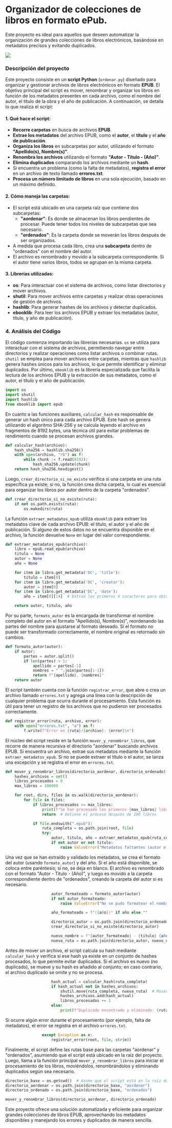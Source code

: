 # Organizador de colecciones de libros en formato ePub.
Este proyecto es ideal para aquellos que deseen automatizar la organización de grandes colecciones de libros electrónicos, basándose en metadatos precisos y evitando duplicados.

<span><img src="https://img.shields.io/badge/Python-FFD43B?style=for-the-badge&logo=python&logoColor=blue"/></span>

### Descripción del proyecto

Este proyecto consiste en un **script Python** (`ordenar.py`) diseñado para organizar y gestionar archivos de libros electrónicos en formato **EPUB**. El objetivo principal del script es mover, renombrar y organizar los libros en función de los metadatos presentes en cada archivo, como el nombre del autor, el título de la obra y el año de publicación. A continuación, se detalla lo que realiza el script:

#### 1. **Qué hace el script:**
   - **Recorre carpetas** en busca de archivos **EPUB**.
   - **Extrae los metadatos** del archivo EPUB, como el **autor**, el **título** y el **año de publicación**.
   - **Organiza los libros** en subcarpetas por autor, utilizando el formato **"Apellido(s), Nombre(s)"**.
   - **Renombra los archivos** utilizando el formato **"Autor - Título - (Año)"**.
   - **Elimina duplicados** comparando los archivos mediante un **hash**.
   - Si encuentra un problema (como la falta de metadatos), **registra el error** en un archivo de texto llamado **errores.txt**.
   - **Procesa un número limitado de libros** en una sola ejecución, basado en un máximo definido.

#### 2. **Cómo maneja las carpetas:**
   - El script está ubicado en una carpeta raíz que contiene dos subcarpetas:
     - **"aordenar"**: Es donde se almacenan los libros pendientes de procesar. Puede tener todos los niveles de subcarpetas que sea necesario.
     - **"ordenados"**: Es la carpeta donde se moverán los libros después de ser organizados.
   - A medida que procesa cada libro, crea una **subcarpeta** dentro de "ordenados" con el nombre del autor.
   - El archivo es renombrado y movido a la subcarpeta correspondiente. Si el autor tiene varios libros, todos se agrupan en la misma carpeta.

#### 3. **Librerías utilizadas:**
   - **os**: Para interactuar con el sistema de archivos, como listar directorios y mover archivos.
   - **shutil**: Para mover archivos entre carpetas y realizar otras operaciones de gestión de archivos.
   - **hashlib**: Para generar hashes de los archivos y detectar duplicados.
   - **ebooklib**: Para leer los archivos EPUB y extraer los metadatos (autor, título, y año de publicación).


### 4. **Análisis del Código**

El código comienza importando las librerías necesarias. `os` se utiliza para interactuar con el sistema de archivos, permitiendo navegar entre directorios y realizar operaciones como listar archivos o combinar rutas. `shutil` se emplea para mover archivos entre carpetas, mientras que `hashlib` genera hashes únicos para los archivos, lo que permite identificar y eliminar duplicados. Por último, `ebooklib` es la librería especializada que facilita la lectura de los archivos EPUB y la extracción de sus metadatos, como el autor, el título y el año de publicación.

```python
import os
import shutil
import hashlib
from ebooklib import epub
```

En cuanto a las funciones auxiliares, `calcular_hash` es responsable de generar un hash único para cada archivo EPUB. Este hash se genera utilizando el algoritmo SHA-256 y se calcula leyendo el archivo en fragmentos de 8192 bytes, una técnica útil para evitar problemas de rendimiento cuando se procesan archivos grandes.

```python
def calcular_hash(archivo):
    hash_sha256 = hashlib.sha256()
    with open(archivo, "rb") as f:
        while chunk := f.read(8192):
            hash_sha256.update(chunk)
    return hash_sha256.hexdigest()
```

Luego, `crear_directorio_si_no_existe` verifica si una carpeta en una ruta específica ya existe; si no, la función crea dicha carpeta, lo cual es esencial para organizar los libros por autor dentro de la carpeta "ordenados".

```python
def crear_directorio_si_no_existe(ruta):
    if not os.path.exists(ruta):
        os.makedirs(ruta)
```

La función `extraer_metadatos_epub` utiliza `ebooklib` para extraer los metadatos clave de cada archivo EPUB: el título, el autor y el año de publicación. Si alguno de estos datos no se encuentra disponible en el archivo, la función devuelve `None` en lugar del valor correspondiente.

```python
def extraer_metadatos_epub(archivo):
    libro = epub.read_epub(archivo)
    titulo = None
    autor = None
    año = None

    for item in libro.get_metadata('DC', 'title'):
        titulo = item[0]
    for item in libro.get_metadata('DC', 'creator'):
        autor = item[0]
    for item in libro.get_metadata('DC', 'date'):
        año = item[0][:4]  # Extrae los primeros 4 caracteres para obtener el año

    return autor, titulo, año
```

Por su parte, `formato_autor` es la encargada de transformar el nombre completo del autor en el formato "Apellido(s), Nombre(s)", reordenando las partes del nombre para ajustarse al formato deseado. Si el formato no puede ser transformado correctamente, el nombre original es retornado sin cambios.

```python
def formato_autor(autor):
    if autor:
        partes = autor.split()
        if len(partes) > 1:
            apellido = partes[-1]
            nombres = " ".join(partes[:-1])
            return f"{apellido}, {nombres}"
    return autor
```

El script también cuenta con la función `registrar_error`, que abre o crea un archivo llamado `errores.txt` y agrega una línea con la descripción de cualquier problema que ocurra durante el procesamiento. Esta función es útil para tener un registro de los archivos que no pudieron ser procesados correctamente.

```python
def registrar_error(ruta, archivo, error):
    with open("errores.txt", "a") as f:
        f.write(f"Error en {ruta}/{archivo}: {error}\n")
```

El núcleo del script reside en la función `mover_y_renombrar_libros`, que recorre de manera recursiva el directorio "aordenar" buscando archivos EPUB. Si encuentra un archivo, extrae sus metadatos mediante la función `extraer_metadatos_epub`. Si no se puede extraer el título o el autor, se lanza una excepción y se registra el error en `errores.txt`.

```python
def mover_y_renombrar_libros(directorio_aordenar, directorio_ordenado):
    hashes_archivos = set()
    libros_procesados = 0
    max_libros = 100000

    for root, dirs, files in os.walk(directorio_aordenar):
        for file in files:
            if libros_procesados >= max_libros:
                print(f"Se han procesado los primeros {max_libros} libros.")
                return  # Detiene el proceso después de 100 libros

            if file.endswith(".epub"):
                ruta_completa = os.path.join(root, file)
                try:
                    autor, titulo, año = extraer_metadatos_epub(ruta_completa)
                    if not autor or not titulo:
                        raise ValueError("Metadatos faltantes (autor o título)")
```

Una vez que se han extraído y validado los metadatos, se crea el formato del autor (usando `formato_autor`) y del año. Si el año está disponible, se coloca entre paréntesis; si no, se deja en blanco. El archivo es renombrado con el formato "Autor - Título - (Año)", y luego es movido a la carpeta correspondiente dentro de "ordenados", creando la carpeta del autor si es necesario.

```python
                    autor_formateado = formato_autor(autor)
                    if not autor_formateado:
                        raise ValueError("No se pudo formatear el nombre del autor")

                    año_formateado = f"({año})" if año else ""

                    directorio_autor = os.path.join(directorio_ordenado, autor_formateado)
                    crear_directorio_si_no_existe(directorio_autor)

                    nuevo_nombre = f"{autor_formateado} - {titulo} {año_formateado}.epub".replace("/", "-")
                    nueva_ruta = os.path.join(directorio_autor, nuevo_nombre)
```

Antes de mover un archivo, el script calcula su hash mediante `calcular_hash` y verifica si ese hash ya existe en un conjunto de hashes procesados, lo que permite evitar duplicados. Si el archivo es nuevo (no duplicado), se mueve y su hash es añadido al conjunto; en caso contrario, el archivo duplicado se omite y no se procesa.

```python
                    hash_actual = calcular_hash(ruta_completa)
                    if hash_actual not in hashes_archivos:
                        shutil.move(ruta_completa, nueva_ruta)  # Mover y renombrar el archivo
                        hashes_archivos.add(hash_actual)
                        libros_procesados += 1
                    else:
                        print(f"Duplicado encontrado y eliminado: {ruta_completa}")
```

Si ocurre algún error durante el procesamiento (por ejemplo, falta de metadatos), el error se registra en el archivo `errores.txt`.

```python
                except Exception as e:
                    registrar_error(root, file, str(e))
```

Finalmente, el script define las rutas base para las carpetas "aordenar" y "ordenados", asumiendo que el script está ubicado en la raíz del proyecto. Luego, llama a la función principal `mover_y_renombrar_libros` para iniciar el procesamiento de los libros, moviéndolos, renombrándolos y eliminando duplicados según sea necesario.

```python
directorio_base = os.getcwd()  # Asume que el script está en la raíz de las carpetas
directorio_aordenar = os.path.join(directorio_base, "aordenar")
directorio_ordenado = os.path.join(directorio_base, "ordenados")

mover_y_renombrar_libros(directorio_aordenar, directorio_ordenado)
```

Este proyecto ofrece una solución automatizada y eficiente para organizar grandes colecciones de libros EPUB, aprovechando los metadatos disponibles y manejando los errores y duplicados de manera sencilla.
